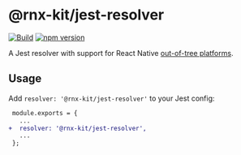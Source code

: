 # @rnx-kit/jest-resolver

[![Build](https://github.com/microsoft/rnx-kit/actions/workflows/build.yml/badge.svg)](https://github.com/microsoft/rnx-kit/actions/workflows/build.yml)
[![npm version](https://img.shields.io/npm/v/@rnx-kit/jest-resolver)](https://www.npmjs.com/package/@rnx-kit/jest-resolver)

A Jest resolver with support for React Native
[out-of-tree platforms](https://reactnative.dev/docs/out-of-tree-platforms).

## Usage

Add `resolver: '@rnx-kit/jest-resolver'` to your Jest config:

```diff
 module.exports = {
   ...
+  resolver: '@rnx-kit/jest-resolver',
   ...
 };
```
